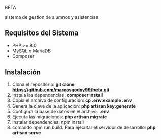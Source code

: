 BETA

sistema de gestion de alumnos y asistencias

## Requisitos del Sistema

- PHP >= 8.0
- MySQL o MariaDB
- Composer

## Instalación

1. Clona el repositorio: **git clone https://github.com/marcosgodoy99/beta.git**
2. Instala las dependencias: **composer install**
3. Copia el archivo de configuración: **cp .env.example .env**
4. Genera la clave de la aplicación: **php artisan key:generate**
5. Configura la base de datos en el archivo: **.env**
6. Ejecuta las migraciones: **php artisan migrate**
7. instalar dependencias: npm install
8. comando npm run build.
Para ejecutar el servidor de desarrollo:
**php artisan serve**

